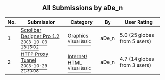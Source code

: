 ﻿<div align="center">

## All Submissions by aDe\_n

</div>

No.  | Submission | Category | By   | User Rating
---- | ---------- | -------- | ---- | -----------
1 | [Scrollbar Designer Pro 1\.2<br /><sup>2003-10-03 18:15:02</sup>](https://github.com/Planet-Source-Code/ade-n-scrollbar-designer-pro-1-2__1-48809) | [Graphics<br /><sup>Visual Basic</sup>](../ByCategory/graphics__1-46.md) | aDe\_n | 5.0 (25 globes from 5 users)
2 | [HTTP Proxy Tunnel<br /><sup>2003-10-29 21:30:08</sup>](https://github.com/Planet-Source-Code/ade-n-http-proxy-tunnel__1-49438) | [Internet/ HTML<br /><sup>Visual Basic</sup>](../ByCategory/internet-html__1-34.md) | aDe\_n | 4.7 (14 globes from 3 users)
